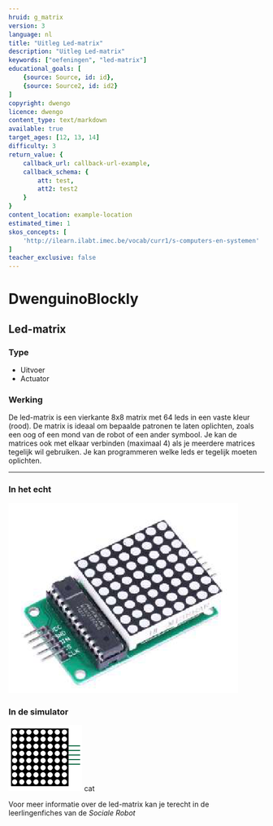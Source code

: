 ```yaml
---
hruid: g_matrix
version: 3
language: nl
title: "Uitleg Led-matrix"
description: "Uitleg Led-matrix"
keywords: ["oefeningen", "led-matrix"]
educational_goals: [
    {source: Source, id: id}, 
    {source: Source2, id: id2}
]
copyright: dwengo
licence: dwengo
content_type: text/markdown
available: true
target_ages: [12, 13, 14]
difficulty: 3
return_value: {
    callback_url: callback-url-example,
    callback_schema: {
        att: test,
        att2: test2
    }
}
content_location: example-location
estimated_time: 1
skos_concepts: [
    'http://ilearn.ilabt.imec.be/vocab/curr1/s-computers-en-systemen'
]
teacher_exclusive: false
---
```

# DwenguinoBlockly
## Led-matrix

### Type
- Uitvoer
- Actuator

### Werking
De led-matrix is een vierkante 8x8 matrix met 64 leds in een vaste kleur (rood). De matrix is ideaal om bepaalde patronen te laten oplichten, zoals een oog of een mond van de robot of een ander symbool. Je kan de matrices ook met elkaar verbinden (maximaal 4) als je meerdere matrices tegelijk wil gebruiken. Je kan programmeren welke leds er tegelijk moeten oplichten.

***

### In het echt

![](embed/ledmatrix.png "led-matrix")

### In de simulator

![](embed/led_matrix.png "led-matrix simulator")
cat ![]()

<div class=alert alert-box alert-success>
Voor meer informatie over de led-matrix kan je terecht in de leerlingenfiches van de <em>Sociale Robot</em>
</div>